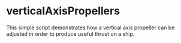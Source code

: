 # verticalAxisPropellers

This simple script demonstrates how a vertical axis propeller can be adjusted in order to produce useful thrust on a ship.
